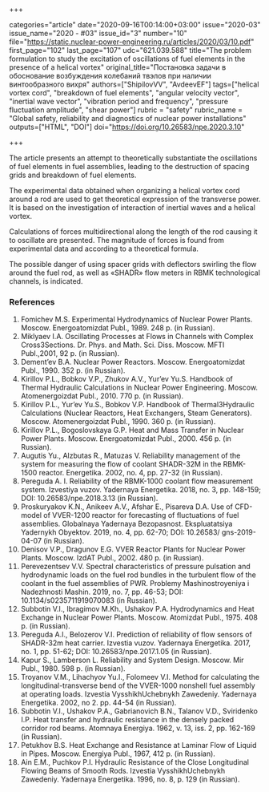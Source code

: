 +++

categories="article"
date="2020-09-16T00:14:00+03:00"
issue="2020-03"
issue_name="2020 - #03"
issue_id="3"
number="10"
file="https://static.nuclear-power-engineering.ru/articles/2020/03/10.pdf"
first_page="102"
last_page="107"
udc="621.039.588"
title="The problem formulation to study the excitation of oscillations of fuel elements in the presence of a helical vortex"
original_title="Постановка задачи в обоснование возбуждения колебаний твэлов при наличии винтообразного вихря"
authors=["ShipilovVV", "AvdeevEF"]
tags=["helical vortex cord", "breakdown of fuel elements", "angular velocity vector", "inertial wave vector", "vibration period and frequency", "pressure fluctuation amplitude", "shear power"]
rubric = "safety"
rubric_name = "Global safety, reliability and diagnostics of nuclear power installations"
outputs=["HTML", "DOI"]
doi="https://doi.org/10.26583/npe.2020.3.10"

+++

The article presents an attempt to theoretically substantiate the oscillations of fuel elements in fuel assemblies, leading to the destruction of spacing grids and breakdown of fuel elements.

The experimental data obtained when organizing a helical vortex cord around a rod are used to get theoretical expression of the transverse power. It is based on the investigation of interaction of inertial waves and a helical vortex.

Calculations of forces multidirectional along the length of the rod causing it to oscillate are presented. The magnitude of forces is found from experimental data and according to a theoretical formula.

The possible danger of using spacer grids with deflectors swirling the flow around the fuel rod, as well as «SHADR» flow meters in RBMK technological channels, is indicated.

### References

1. Fomichev M.S. Experimental Hydrodynamics of Nuclear Power Plants. Moscow. Energoatomizdat Publ., 1989. 248 p. (in Russian).
2. Miklyaev I.A. Oscillating Processes at Flows in Channels with Complex Cross3Sections. Dr. Phys. and Math. Sci. Diss. Moscow. MFTI Publ.,2001, 92 p. (in Russian).
3. Dement’ev B.A. Nuclear Power Reactors. Moscow. Energoatomizdat Publ., 1990. 352 p. (in Russian).
4. Kirillov P.L., Bobkov V.P., Zhukov A.V., Yur’ev Yu.S. Handbook of Thermal Hydraulic Calculations in Nuclear Power Engineering. Moscow. Atomenergoizdat Publ., 2010. 770 p. (in Russian).
5. Kirillov P.L., Yur’ev Yu.S., Bobkov V.P. Handbook of Thermal3Hydraulic Calculations (Nuclear Reactors, Heat Exchangers, Steam Generators). Moscow. Atomenergoizdat Publ., 1990. 360 p. (in Russian).
6. Kirillov P.L., Bogoslovskaya G.P. Heat and Mass Transfer in Nuclear Power Plants. Moscow. Energoatomizdat Publ., 2000. 456 p. (in Russian).
7. Augutis Yu., Alzbutas R., Matuzas V. Reliability management of the system for measuring the flow of coolant SHADR-32M in the RBMK-1500 reactor. Energetika. 2002, no. 4, pp. 27-32 (in Russian).
8. Pereguda A. I. Reliability of the RBMK-1000 coolant flow measurement system. Izvestiya vuzov. Yadernaya Energetika. 2018, no. 3, pp. 148-159; DOI: 10.26583/npe.2018.3.13 (in Russian).
9. Proskuryakov K.N., Anikeev A.V., Afshar E., Pisareva D.A. Use of CFD-model of VVER-1200 reactor for forecasting of fluctuations of fuel assemblies. Globalnaya Yadernaya Bezopasnost. Ekspluatatsiya Yadernykh Obyektov. 2019, no. 4, pp. 62-70; DOI: 10.26583/ gns-2019-04-07 (in Russian).
10. Denisov V.P., Dragunov E.G. VVER Reactor Plants for Nuclear Power Plants. Moscow. IzdAT Publ., 2002. 480 p. (in Russian).
11. Perevezentsev V.V. Spectral characteristics of pressure pulsation and hydrodynamic loads on the fuel rod bundles in the turbulent flow of the coolant in the fuel assemblies of PWR. Problemy Mashinostroyeniya i Nadezhnosti Mashin. 2019, no. 7, pp. 46-53; DOI: 10.1134/s0235711919070083 (in Russian).
12. Subbotin V.I., Ibragimov M.Kh., Ushakov P.A. Hydrodynamics and Heat Exchange in Nuclear Power Plants. Moscow. Atomizdat Publ., 1975. 408 p. (in Russian).
13. Pereguda A.I., Belozerov V.I. Prediction of reliability of flow sensors of SHADR-32m heat carrier. Izvestia vuzov. Yadernaya Energetika. 2017, no. 1, pp. 51-62; DOI: 10.26583/npe.2017.1.05 (in Russian).
14. Kapur S., Lamberson L. Reliability and System Design. Moscow. Mir Publ., 1980. 598 p. (in Russian).
15. Troyanov V.M., Lihachyov Yu.I., Folomeev V.I. Method for calculating the longitudinal-transverse bend of the VVER-1000 nonshell fuel assembly at operating loads. Izvestia VysshikhUchebnykh Zawedeniy. Yadernaya Energetika. 2002, no 2. pp. 44-54 (in Russian).
16. Subbotin V.I., Ushakov P.A., Gabrianovich B.N., Talanov V.D., Sviridenko I.P. Heat transfer and hydraulic resistance in the densely packed corridor rod beams. Atomnaya Energiya. 1962, v. 13, iss. 2, pp. 162-169 (in Russian).
17. Petukhov B.S. Heat Exchange and Resistance at Laminar Flow of Liquid in Pipes. Moscow. Energiya Publ., 1967, 412 p. (in Russian).
18. Ain E.M., Puchkov P.I. Hydraulic Resistance of the Close Longitudinal Flowing Beams of Smooth Rods. Izvestia VysshikhUchebnykh Zawedeniy. Yadernaya Energetika. 1996, no. 8, p. 129 (in Russian).